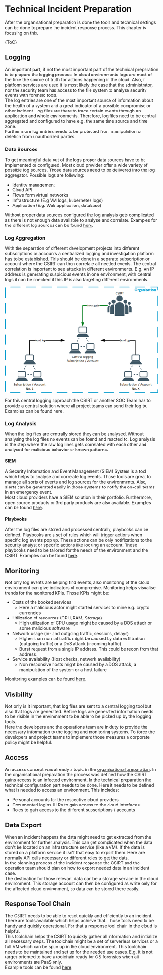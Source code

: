 # Technical Incident Preparation
After the organisational preparation is done the tools and technical settings can be done to prepare the incident
response process. This chapter is focusing on this.

{ToC}

## Logging
An important part, if not the most important part of the technical preparation is to prepare the logging process. In
cloud environments logs are most of the time the source of truth for actions happening in the cloud. Also, if platform
services are used it is most likely the case that the administrator, nor the security team has access to the file system
to analyse security events with forensic tools.  
The log entries are one of the most important source of information about the health of a system and a great indicator
of a possible compromise or other incident. Log files are there to trace certain events through an application and whole
environments. Therefore, log files need to be central aggregated and configured to have e.g. the same time source and
time zone.  
Further more log entries needs to be protected from manipulation or deletion from unauthorized parties.

### Data Sources
To get meaningful data out of the logs proper data sources have to be implemented or configured. Most cloud provider
offer a wide variety of possible log sources. Those data sources need to be delivered into the log aggregator. Possible
logs are following:
* Identity management
* Cloud API
* Flows form virtual networks
* Infrastructure (E.g VM logs, kubernetes logs)
* Application (E.g. Web application, database)

Without proper data sources configured the log analysis gets complicated as there is not enough data available to
analyse and correlate. Examples for the different log sources can be found [here](../examples/dataSources.md).

### Log Aggregation
With the separation of different development projects into different subscriptions or accounts a centralized logging and
investigation platform has to be established. This should be done in a separate subscription or account where the CSIRT
can then correlate all needed events. The central correlation is important to see attacks in different environments.
E.g. An IP address is generating suspicious events in one environment, with central logs it can be checked if this IP is
also targeting different environments.

![Central logging](logging.png)

For this central logging approach the CSIRT or another SOC Team has to provide a central solution where all project
teams can send their log to. Examples can be found [here](../examples/centralLogging.md).

### Log Analysis
When the log files are centrally stored they can be analysed. Without analysing the log files no events can be found and
reacted to. Log analysis is the step where the raw log lines gets correlated with each other and analysed for malicious
behavior or known patterns. 

#### SIEM
A Security Information and Event Management (SIEM) System is a tool which helps to analyse and correlate log events.
Those tools are great to manage all sorts of events and log sources for the environments. Also, alerts can be generated
easily in those systems to notify the on-call teams in an emergency event.  
Most cloud providers have a SIEM solution in their portfolio. Furthermore, open source products or 3rd party products
are also available. Examples can be found [here](../examples/siem.md).

#### Playbooks
After the log files are stored and processed centrally, playbooks can be defined. Playbooks are a set of rules which
will trigger actions when specific log events pop up. These actions can be only notifications to the security analyst or
specific actions like locking an account. These playbooks need to be tailored for the needs of the environment and the 
CSIRT. Examples can be found [here](../examples/playbooks.md).

## Monitoring
Not only log events are helping find events, also monitoring of the cloud environment can give indicators of compromise.
Monitoring helps visualise trends for the monitored KPIs. Those KPIs might be:
 * Costs of the booked services
   * Here a malicious actor might started services to mine e.g. crypto currencies 
 * Utilization of resources (CPU, RAM, Storage)
   * High utilization of CPU usage might be caused by a DOS attack or some malicious software
 * Network usage (in- and outgoing traffic, sessions, delays)
   * Higher than normal traffic might be caused by data exfiltration (outgoing traffic) or a DoS attack (incoming
   traffic)
   * Burst request from a single IP address. This could be recon from that address.
 * Service availability (Host checks, network availability)
   * Non responsive hosts might be caused by a DOS attack, a manipulation of the system or a host failure

Monitoring examples can be found [here](../examples/monitoring.md).

## Visibility
Not only is it important, that log files are sent to a central logging tool but also that logs are generated. Before
logs are generated information needs to be visible in the environment to be able to be picked up by the logging tools.  
Here the developers and the operations team are in duty to provide the necessary information to the logging and
monitoring systems. To force the developers and project teams to implement those measures a corporate policy might be
helpful. 
 
## Access
An access concept was already a topic in the [organisational preparation](organisational.md#access-concept). In the
organisational preparation the process was defined how the CSIRT gains access to an infected environment. In the
technical preparation the technical configuration part needs to be done. Here it needs to be defined what is needed to
access an environment. This includes:
 * Personal accounts for the respective cloud providers
 * Documented logins ULRs to gain access to the cloud interfaces
 * Roles to gain access to the different subscriptions / accounts
 
## Data Export
When an incident happens the data might need to get extracted from the environment for further analysis. This can get
complicated when the data don't be located on an infrastructure service (like a VM). If the data is stored on a platform
service it isn't that easy to export them. Here are normally API calls necessary or different roles to get the data.  
In the planning process of the incident response the CSIRT and the operation team should plan on how to export needed
data in an incident case.  
The destination for those relevant data can be a storage service in the cloud environment. This storage account can then
be configured as write only for the affected cloud environment, so data can be stored there easily.

## Response Tool Chain
The CSIRT needs to be able to react quickly and efficiently to an incident. There are tools available which helps
achieve that. Those tools need to be handy and quickly operational. For that a response tool chain in the cloud is
helpful.  
This toolchain helps the CSIRT to quickly gather all information and initialize all necessary steps. The toolchain might
be a set of serverless services or a full VM which can be spun up in the cloud environment. This toolchain needs to be
maintained and set up for the needed use cases. E.g. it is not target-oriented to have a toolchain ready for OS
forensics when all environments are PaaS only.  
Example tools can be found [here](../examples/tools.md).
